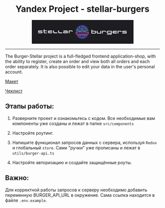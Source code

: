 <div align="center">
<h1>Yandex Project - stellar-burgers
</h1>
<a href="https://drippyzxc.github.io/stellar-burgers/">
<img src="https://github.com/drippyzxc/appslogo/blob/main/Screenshot_23-May_17-57-22_22639.png">
</img>
</a>
</div>
<hr>

The Burger-Stellar project is a full-fledged frontend application-shop, with the ability to register, create an order and view both all orders and each order separately. It is also possible to edit your data in the user's personal account.


[Макет](<https://www.figma.com/file/vIywAvqfkOIRWGOkfOnReY/React-Fullstack_-Проектные-задачи-(3-месяца)_external_link?type=design&node-id=0-1&mode=design>)

[Чеклист](https://www.notion.so/praktikum/0527c10b723d4873aa75686bad54b32e?pvs=4)

## Этапы работы:

1. Разверните проект и ознакомьтесь с кодом. Все необходимые вам компоненты уже созданы и лежат в папке `src/components`

2. Настройте роутинг.

3. Напишите функционал запросов данных с сервера, используя `Redux` и глобальный `store`. Сами "ручки" уже прописаны и лежат в `utils/burger-api.ts`

4. Настройте авторизацию и создайте защищённые роуты.

## Важно:

Для корректной работы запросов к серверу необходимо добавить переменную BURGER_API_URL в окружение. Сама ссылка находится в файле `.env.example`.
